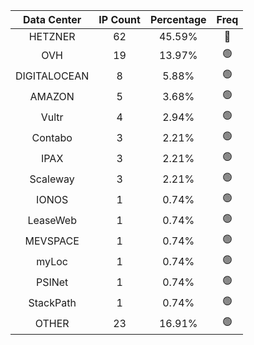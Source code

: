 | Data Center | IP Count | Percentage | Freq |
|:------------:|:--------:|:-----------:|:-----:|
| HETZNER | 62 | 45.59% | 🔴 |
| OVH | 19 | 13.97% | 🟢 |
| DIGITALOCEAN | 8 | 5.88% | 🟢 |
| AMAZON | 5 | 3.68% | 🟢 |
| Vultr | 4 | 2.94% | 🟢 |
| Contabo | 3 | 2.21% | 🟢 |
| IPAX | 3 | 2.21% | 🟢 |
| Scaleway | 3 | 2.21% | 🟢 |
| IONOS | 1 | 0.74% | 🟢 |
| LeaseWeb | 1 | 0.74% | 🟢 |
| MEVSPACE | 1 | 0.74% | 🟢 |
| myLoc | 1 | 0.74% | 🟢 |
| PSINet | 1 | 0.74% | 🟢 |
| StackPath | 1 | 0.74% | 🟢 |
| OTHER | 23 | 16.91% | 🟢 |